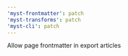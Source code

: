 ```yaml
---
'myst-frontmatter': patch
'myst-transforms': patch
'myst-cli': patch
---
```


Allow page frontmatter in export articles
